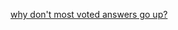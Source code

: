 [why don't most voted answers go up?](http://tex.stackexchange.com/questions/4152/how-do-i-prevent-widow-orphan-lines)
